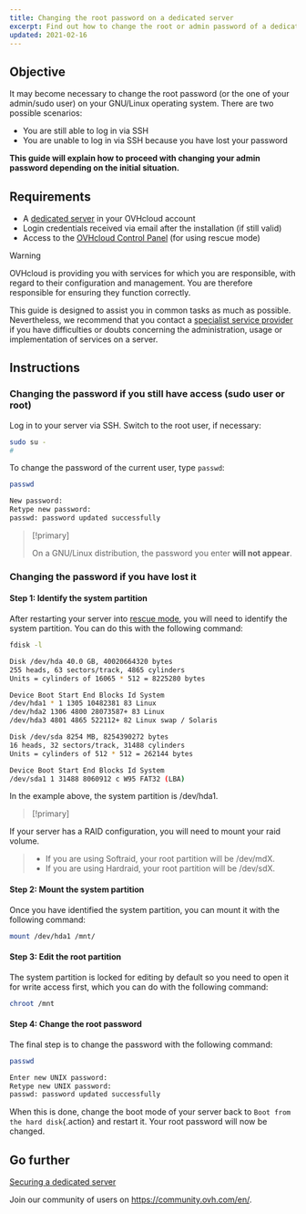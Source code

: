 ```yaml
---
title: Changing the root password on a dedicated server
excerpt: Find out how to change the root or admin password of a dedicated server
updated: 2021-02-16
---
```



## Objective

It may become necessary to change the root password (or the one of your admin/sudo user) on your GNU/Linux operating system. There are two possible scenarios:

- You are still able to log in via SSH
- You are unable to log in via SSH because you have lost your password

**This guide will explain how to proceed with changing your admin password depending on the initial situation.**

## Requirements

- A [dedicated server](https://www.ovhcloud.com/en/bare-metal/) in your OVHcloud account
- Login credentials received via email after the installation (if still valid)
- Access to the [OVHcloud Control Panel](https://ca.ovh.com/auth/?action=gotomanager&from=https://www.ovh.com/world/&ovhSubsidiary=we) (for using rescue mode)


> [!warning]
>OVHcloud is providing you with services for which you are responsible, with regard to their configuration and management. You are therefore responsible for ensuring they function correctly.
>
>This guide is designed to assist you in common tasks as much as possible. Nevertheless, we recommend that you contact a [specialist service provider](https://partner.ovhcloud.com/en/directory/) if you have difficulties or doubts concerning the administration, usage or implementation of services on a server.
>

## Instructions

### Changing the password if you still have access (sudo user or root)

Log in to your server via SSH. Switch to the root user, if necessary:

```bash
sudo su -
#
```

To change the password of the current user, type `passwd`:

```bash
passwd

New password:
Retype new password:
passwd: password updated successfully
```


> [!primary]
>
> On a GNU/Linux distribution, the password you enter **will not appear**.
>

### Changing the password if you have lost it

#### Step 1: Identify the system partition

After restarting your server into [rescue mode](/pages/bare_metal_cloud/dedicated_servers/rescue_mode), you will need to identify the system partition. You can do this with the following command:

```bash
fdisk -l

Disk /dev/hda 40.0 GB, 40020664320 bytes
255 heads, 63 sectors/track, 4865 cylinders
Units = cylinders of 16065 * 512 = 8225280 bytes

Device Boot Start End Blocks Id System
/dev/hda1 * 1 1305 10482381 83 Linux
/dev/hda2 1306 4800 28073587+ 83 Linux
/dev/hda3 4801 4865 522112+ 82 Linux swap / Solaris

Disk /dev/sda 8254 MB, 8254390272 bytes
16 heads, 32 sectors/track, 31488 cylinders
Units = cylinders of 512 * 512 = 262144 bytes

Device Boot Start End Blocks Id System
/dev/sda1 1 31488 8060912 c W95 FAT32 (LBA)
```

In the example above, the system partition is /dev/hda1. 

> [!primary]
>
If your server has a RAID configuration, you will need to mount your raid volume.
>
> - If you are using Softraid, your root partition will be /dev/mdX.
> - If you are using Hardraid, your root partition will be /dev/sdX.


#### Step 2: Mount the system partition

Once you have identified the system partition, you can mount it with the following command:

```bash
mount /dev/hda1 /mnt/
```

#### Step 3: Edit the root partition

The system partition is locked for editing by default so you need to open it for write access first, which you can do with the following command:

```bash
chroot /mnt
```

#### Step 4: Change the root password

The final step is to change the password with the following command:

```bash
passwd

Enter new UNIX password:
Retype new UNIX password:
passwd: password updated successfully
```

When this is done, change the boot mode of your server back to `Boot from the hard disk`{.action} and restart it. Your root password will now be changed.

## Go further

[Securing a dedicated server](/pages/bare_metal_cloud/dedicated_servers/securing-a-dedicated-server)

Join our community of users on <https://community.ovh.com/en/>.
